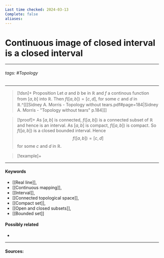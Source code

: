 ```yaml
---
Last time checked: 2024-03-13
Complete: false
aliases:
---
```

# Continuous image of closed interval is a closed interval
***
###### tags: #Topology 
***
>[!dsn]+ Proposition
>Let $a$ and $b$ be in $\mathbb{R}$ and $f$ a continous function from $[a,b]$ into $\mathbb{R}$. Then $f([a,b])=[c,d]$, for some $c$ and $d$ in $\mathbb{R}$.^[[[Sidney A. Morris - Topology without tears.pdf#page=184|Sidney A. Morris - "Topology without tears" p.184]]]

>[!proof]+
>As $[a,b]$ is connected, $f([a,b])$ is a connected subset of $\mathbb{R}$ and hence is an interval. As $[a,b]$ is compact, $f([a,b])$ is compact. So $f([a,b])$ is a closed bounded interval. Hence
>$$f([a,b])=[c,d]$$
>for some $c$ and $d$ in $\mathbb{R}$.

>[!example]+ 
>
***
#### Keywords
- [[Real line]],
- [[Continuous mapping]],
- [[Interval]],
- [[Connected topological space]],
- [[Compact set]],
- [[Open and closed subsets]],
- [[Bounded set]]
#### Possibly related
- 
***
#### Sources: